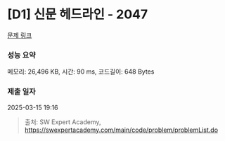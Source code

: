 # [D1] 신문 헤드라인 - 2047 

[문제 링크](https://swexpertacademy.com/main/code/problem/problemDetail.do?contestProbId=AV5QKsLaAy0DFAUq) 

### 성능 요약

메모리: 26,496 KB, 시간: 90 ms, 코드길이: 648 Bytes

### 제출 일자

2025-03-15 19:16



> 출처: SW Expert Academy, https://swexpertacademy.com/main/code/problem/problemList.do